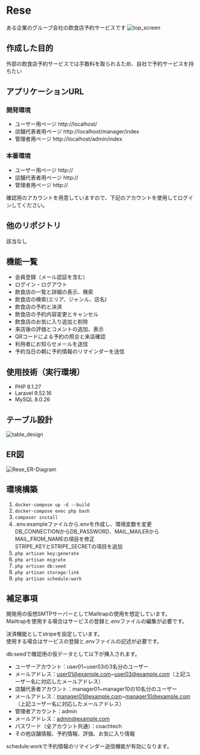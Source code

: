 # Rese
ある企業のグループ会社の飲食店予約サービスです
![top_screen](src/top_screen_image.png)

## 作成した目的
外部の飲食店予約サービスでは手数料を取られるため、自社で予約サービスを持ちたい

## アプリケーションURL
### 開発環境
- ユーザー用ページ http://localhost/
- 店舗代表者用ページ http://localhost/manager/index
- 管理者用ページ http://localhost/admin/index

### 本番環境
- ユーザー用ページ http://
- 店舗代表者用ページ http://
- 管理者用ページ http://

確認用のアカウントを用意していますので、下記のアカウントを使用してログインしてください。  

## 他のリポジトリ
該当なし

## 機能一覧
- 会員登録（メール認証を含む）
- ログイン・ログアウト
- 飲食店の一覧と詳細の表示、検索
- 飲食店の検索(エリア、ジャンル、店名)
- 飲食店の予約と決済
- 飲食店の予約内容変更とキャンセル
- 飲食店のお気に入り追加と削除
- 来店後の評価とコメントの追加、表示
- QRコードによる予約の照合と来店確認
- 利用者にお知らせメールを送信
- 予約当日の朝に予約情報のリマインダーを送信

## 使用技術（実行環境）
- PHP 8.1.27
- Laravel 9.52.16
- MySQL 8.0.26

## テーブル設計
![table_design](src/table_design.png)

## ER図
![Rese_ER-Diagram](src/Rese.drawio.png)

## 環境構築

 1. ```docker-compose up -d --build```
 2. ```docker-compose exec php bash```
 3. ```composer install```
 4. .env.exampleファイルから.envを作成し、環境変数を変更  
DB_CONNECTIONからDB_PASSWORD、MAIL_MAILERからMAIL_FROM_NAMEの項目を修正  
STRIPE_KEYとSTRIPE_SECRETの項目を追加
 5. ```php artisan key:generate```
 6. ```php artisan migrate```
 7. ```php artisan db:seed```
 8. ```php artisan storage:link```
 9. ```php artisan schedule:work```

## 補足事項
開発用の仮想SMTPサーバーとしてMailtrapの使用を想定しています。  
Mailtrapを使用する場合はサービスの登録と.envファイルの編集が必要です。

決済機能としてstripeを設定しています。  
使用する場合はサービスの登録と.envファイルの記述が必要です。

db:seedで確認用の仮データとして以下が挿入されます。
- ユーザーアカウント：user01~user03の3名分のユーザー
- メールアドレス：user01@example.com~user03@example.com（上記ユーザー名に対応したメールアドレス）
- 店舗代表者アカウント：manager01~manager10の10名分のユーザー
- メールアドレス：manager01@example.com~manager10@example.com（上記ユーザー名に対応したメールアドレス）
- 管理者アカウント：admin
- メールアドレス：admin@example.com
- パスワード（全アカウント共通）：coachtech
- その他店舗情報、予約情報、評価、お気に入り情報

schedule:workで予約情報のリマインダー送信機能が有効になります。
